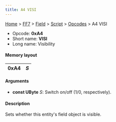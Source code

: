 ```yaml
---
title: A4 VISI
---
```


[Home](/Main%20Page.md) > [FF7](/FF7.md) > [Field](/FF7/Field.md) > [Script](/FF7/Field/Script.md) > [Opcodes](/FF7/Field/Script/Opcodes.md) > A4 VISI

-   Opcode: **0xA4**
-   Short name: **VISI**
-   Long name: Visibility

#### Memory layout

| 0xA4 | *S* |
|------|-----|

#### Arguments

-   **const UByte** *S*: Switch on/off (1/0, respectively).

#### Description

Sets whether this entity's field object is visible.

